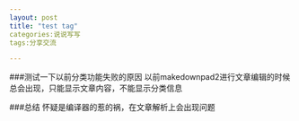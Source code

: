 ```yaml
---
layout: post
title: "test tag"
categories:说说写写
tags:分享交流

---
```

###测试一下以前分类功能失败的原因
以前makedownpad2进行文章编辑的时候总会出现，只能显示文章内容，不能显示分类信息

###总结 
怀疑是编译器的惹的祸，在文章解析上会出现问题
